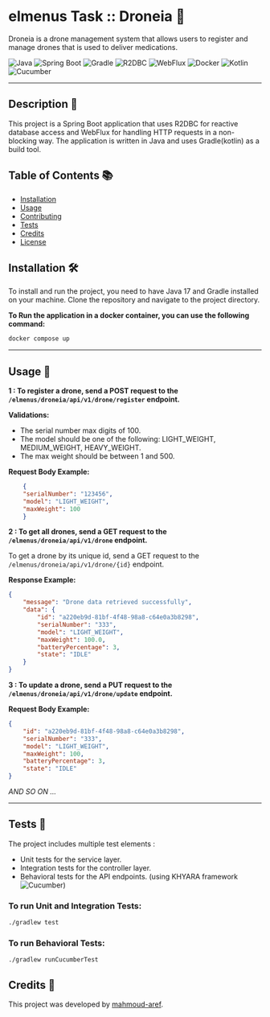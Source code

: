 # elmenus  Task :: Droneia 🚁

Droneia is a drone management system that allows users to register and manage drones that is used to deliver
medications.

![Java](https://img.shields.io/badge/-Java-red?style=flat-square&logo=java)
![Spring Boot](https://img.shields.io/badge/-Spring%20Boot-green?style=flat-square&logo=spring)
![Gradle](https://img.shields.io/badge/-Gradle-blue?style=flat-square&logo=gradle)
![R2DBC](https://img.shields.io/badge/-R2DBC-blue?style=flat-square&logo=reactivex)
![WebFlux](https://img.shields.io/badge/-WebFlux-blue?style=flat-square&logo=spring)
![Docker](https://img.shields.io/badge/-Docker-blue?style=flat-square&logo=docker)
![Kotlin](https://img.shields.io/badge/-Kotlin-blue?style=flat-square&logo=kotlin)
![Cucumber](https://img.shields.io/badge/-Cucumber-blue?style=flat-square&logo=cucumber)

----

## Description 📝

This project is a Spring Boot application that uses R2DBC for reactive database access and WebFlux for handling HTTP
requests in a non-blocking way. The application is written in Java and uses Gradle(kotlin) as a build tool.

## Table of Contents 📚

- [Installation](#installation)
- [Usage](#usage)
- [Contributing](#contributing)
- [Tests](#tests)
- [Credits](#credits)
- [License](#license)

## Installation 🛠️

To install and run the project, you need to have Java 17 and Gradle installed on your machine. Clone the repository and
navigate to the project directory.

**To Run the application in a docker container, you can use the following command:**

```bash
docker compose up
```

---

## Usage 🚀

**1 : To register a drone, send a POST request to the `/elmenus/droneia/api/v1/drone/register` endpoint.**

**Validations:**

- The serial number max digits of 100.
- The model should be one of the following: LIGHT_WEIGHT, MEDIUM_WEIGHT, HEAVY_WEIGHT.
- The max weight should be between 1 and 500.

**Request Body Example:**

``` json
    {
    "serialNumber": "123456",
    "model": "LIGHT_WEIGHT",
    "maxWeight": 100
    }
```

**2 : To get all drones, send a GET request to the `/elmenus/droneia/api/v1/drone` endpoint.**

To get a drone by its unique id, send a GET request to the `/elmenus/droneia/api/v1/drone/{id}` endpoint.

**Response Example:**

``` json
{
    "message": "Drone data retrieved successfully",
    "data": {
        "id": "a220eb9d-81bf-4f48-98a8-c64e0a3b8298",
        "serialNumber": "333",
        "model": "LIGHT_WEIGHT",
        "maxWeight": 100.0,
        "batteryPercentage": 3,
        "state": "IDLE"
    }
}
```

**3 : To update a drone, send a PUT request to the `/elmenus/droneia/api/v1/drone/update` endpoint.**

**Request Body Example:**

``` json
{
    "id": "a220eb9d-81bf-4f48-98a8-c64e0a3b8298",
    "serialNumber": "333",
    "model": "LIGHT_WEIGHT",
    "maxWeight": 100,
    "batteryPercentage": 3,
    "state": "IDLE"
}
```

_AND SO ON ..._

-----

## Tests 🧪

The project includes multiple test elements :

* Unit tests for the service layer.
* Integration tests for the controller layer.
* Behavioral tests for the API endpoints. (using KHYARA
  framework ![Cucumber](https://img.shields.io/badge/-Cucumber-blue?style=flat-square&logo=cucumber))

### To run Unit and Integration Tests:

```bash
./gradlew test
```

### To run Behavioral Tests:

```bash
./gradlew runCucumberTest
```

## Credits 👏

This project was developed by [mahmoud-aref](https://github.com/mahmoud-aref).



